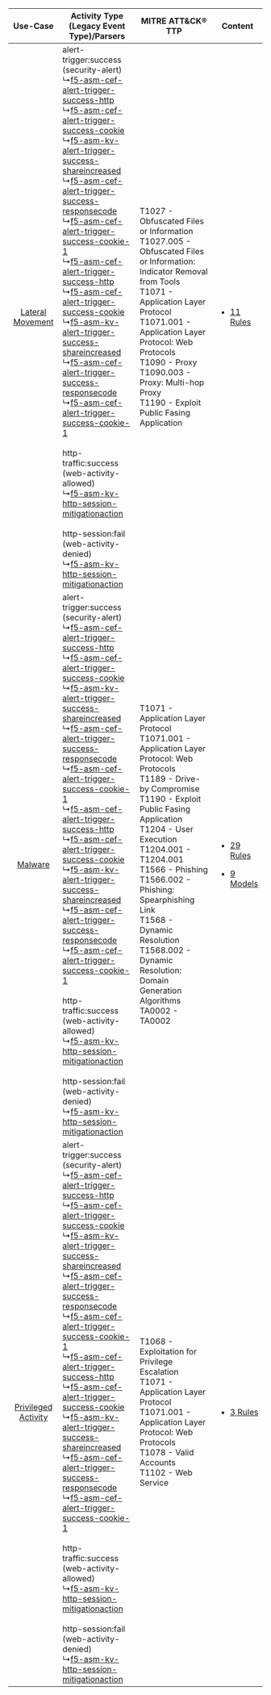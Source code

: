 |    Use-Case    | Activity Type (Legacy Event Type)/Parsers    | MITRE ATT&CK® TTP    | Content    |
|:----:| ---- | ---- | ---- |
|    [Lateral Movement](../../../UseCases/uc_lateral_movement.md)    |  alert-trigger:success (security-alert)<br> ↳[f5-asm-cef-alert-trigger-success-http](Ps/pC_f5asmcefalerttriggersuccesshttp.md)<br> ↳[f5-asm-cef-alert-trigger-success-cookie](Ps/pC_f5asmcefalerttriggersuccesscookie.md)<br> ↳[f5-asm-kv-alert-trigger-success-shareincreased](Ps/pC_f5asmkvalerttriggersuccessshareincreased.md)<br> ↳[f5-asm-cef-alert-trigger-success-responsecode](Ps/pC_f5asmcefalerttriggersuccessresponsecode.md)<br> ↳[f5-asm-cef-alert-trigger-success-cookie-1](Ps/pC_f5asmcefalerttriggersuccesscookie1.md)<br> ↳[f5-asm-cef-alert-trigger-success-http](Ps/pC_f5asmcefalerttriggersuccesshttp.md)<br> ↳[f5-asm-cef-alert-trigger-success-cookie](Ps/pC_f5asmcefalerttriggersuccesscookie.md)<br> ↳[f5-asm-kv-alert-trigger-success-shareincreased](Ps/pC_f5asmkvalerttriggersuccessshareincreased.md)<br> ↳[f5-asm-cef-alert-trigger-success-responsecode](Ps/pC_f5asmcefalerttriggersuccessresponsecode.md)<br> ↳[f5-asm-cef-alert-trigger-success-cookie-1](Ps/pC_f5asmcefalerttriggersuccesscookie1.md)<br><br> http-traffic:success (web-activity-allowed)<br> ↳[f5-asm-kv-http-session-mitigationaction](Ps/pC_f5asmkvhttpsessionmitigationaction.md)<br><br> http-session:fail (web-activity-denied)<br> ↳[f5-asm-kv-http-session-mitigationaction](Ps/pC_f5asmkvhttpsessionmitigationaction.md)<br> | T1027 - Obfuscated Files or Information<br>T1027.005 - Obfuscated Files or Information: Indicator Removal from Tools<br>T1071 - Application Layer Protocol<br>T1071.001 - Application Layer Protocol: Web Protocols<br>T1090 - Proxy<br>T1090.003 - Proxy: Multi-hop Proxy<br>T1190 - Exploit Public Fasing Application<br>    | [<ul><li>11 Rules</li></ul>](RM/r_m_f5_f5_application_security_manager_Lateral_Movement.md)    |
|    [Malware](../../../UseCases/uc_malware.md)    |  alert-trigger:success (security-alert)<br> ↳[f5-asm-cef-alert-trigger-success-http](Ps/pC_f5asmcefalerttriggersuccesshttp.md)<br> ↳[f5-asm-cef-alert-trigger-success-cookie](Ps/pC_f5asmcefalerttriggersuccesscookie.md)<br> ↳[f5-asm-kv-alert-trigger-success-shareincreased](Ps/pC_f5asmkvalerttriggersuccessshareincreased.md)<br> ↳[f5-asm-cef-alert-trigger-success-responsecode](Ps/pC_f5asmcefalerttriggersuccessresponsecode.md)<br> ↳[f5-asm-cef-alert-trigger-success-cookie-1](Ps/pC_f5asmcefalerttriggersuccesscookie1.md)<br> ↳[f5-asm-cef-alert-trigger-success-http](Ps/pC_f5asmcefalerttriggersuccesshttp.md)<br> ↳[f5-asm-cef-alert-trigger-success-cookie](Ps/pC_f5asmcefalerttriggersuccesscookie.md)<br> ↳[f5-asm-kv-alert-trigger-success-shareincreased](Ps/pC_f5asmkvalerttriggersuccessshareincreased.md)<br> ↳[f5-asm-cef-alert-trigger-success-responsecode](Ps/pC_f5asmcefalerttriggersuccessresponsecode.md)<br> ↳[f5-asm-cef-alert-trigger-success-cookie-1](Ps/pC_f5asmcefalerttriggersuccesscookie1.md)<br><br> http-traffic:success (web-activity-allowed)<br> ↳[f5-asm-kv-http-session-mitigationaction](Ps/pC_f5asmkvhttpsessionmitigationaction.md)<br><br> http-session:fail (web-activity-denied)<br> ↳[f5-asm-kv-http-session-mitigationaction](Ps/pC_f5asmkvhttpsessionmitigationaction.md)<br> | T1071 - Application Layer Protocol<br>T1071.001 - Application Layer Protocol: Web Protocols<br>T1189 - Drive-by Compromise<br>T1190 - Exploit Public Fasing Application<br>T1204 - User Execution<br>T1204.001 - T1204.001<br>T1566 - Phishing<br>T1566.002 - Phishing: Spearphishing Link<br>T1568 - Dynamic Resolution<br>T1568.002 - Dynamic Resolution: Domain Generation Algorithms<br>TA0002 - TA0002<br> | [<ul><li>29 Rules</li></ul><ul><li>9 Models</li></ul>](RM/r_m_f5_f5_application_security_manager_Malware.md) |
| [Privileged Activity](../../../UseCases/uc_privileged_activity.md) |  alert-trigger:success (security-alert)<br> ↳[f5-asm-cef-alert-trigger-success-http](Ps/pC_f5asmcefalerttriggersuccesshttp.md)<br> ↳[f5-asm-cef-alert-trigger-success-cookie](Ps/pC_f5asmcefalerttriggersuccesscookie.md)<br> ↳[f5-asm-kv-alert-trigger-success-shareincreased](Ps/pC_f5asmkvalerttriggersuccessshareincreased.md)<br> ↳[f5-asm-cef-alert-trigger-success-responsecode](Ps/pC_f5asmcefalerttriggersuccessresponsecode.md)<br> ↳[f5-asm-cef-alert-trigger-success-cookie-1](Ps/pC_f5asmcefalerttriggersuccesscookie1.md)<br> ↳[f5-asm-cef-alert-trigger-success-http](Ps/pC_f5asmcefalerttriggersuccesshttp.md)<br> ↳[f5-asm-cef-alert-trigger-success-cookie](Ps/pC_f5asmcefalerttriggersuccesscookie.md)<br> ↳[f5-asm-kv-alert-trigger-success-shareincreased](Ps/pC_f5asmkvalerttriggersuccessshareincreased.md)<br> ↳[f5-asm-cef-alert-trigger-success-responsecode](Ps/pC_f5asmcefalerttriggersuccessresponsecode.md)<br> ↳[f5-asm-cef-alert-trigger-success-cookie-1](Ps/pC_f5asmcefalerttriggersuccesscookie1.md)<br><br> http-traffic:success (web-activity-allowed)<br> ↳[f5-asm-kv-http-session-mitigationaction](Ps/pC_f5asmkvhttpsessionmitigationaction.md)<br><br> http-session:fail (web-activity-denied)<br> ↳[f5-asm-kv-http-session-mitigationaction](Ps/pC_f5asmkvhttpsessionmitigationaction.md)<br> | T1068 - Exploitation for Privilege Escalation<br>T1071 - Application Layer Protocol<br>T1071.001 - Application Layer Protocol: Web Protocols<br>T1078 - Valid Accounts<br>T1102 - Web Service<br>    | [<ul><li>3 Rules</li></ul>](RM/r_m_f5_f5_application_security_manager_Privileged_Activity.md)    |